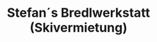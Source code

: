 ---
title: "Stefan´s Bredlwerkstatt (Skivermietung)"
url: /lappersdorf/stefan-s-bredlwerkstatt-skivermietung/
shop: Ski
---